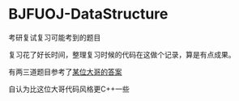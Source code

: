 # BJFUOJ-DataStructure
考研复试复习可能考到的题目

复习花了好长时间，整理复习时候的代码在这做个记录，算是有点成果。

有两三道题目参考了[某位大哥的答案](https://blog.csdn.net/weixin_43722827/article/details/103271846?utm_source=app)

自认为比这位大哥代码风格更C++一些

